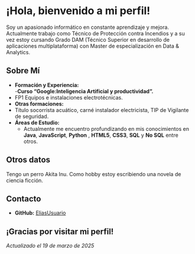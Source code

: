 # ¡Hola, bienvenido a mi perfil!

Soy un apasionado informático en constante aprendizaje y mejora. Actualmente trabajo como Técnico de Protección contra Incendios y a su vez estoy cursando Grado DAM (Técnico Superior en desarrollo de aplicaciones multiplataforma) con Master de especialización en Data & Analytics. 

## Sobre Mí
- **Formación y Experiencia:**  
-**Curso “Google:Inteligencia Artificial y productividad”.**
- FP1 Equipos e instalaciones electrotécnicas.
- **Otras formaciones:** 
- Título socorrista acuático, carné instalador electricista, TIP de Vigilante de seguridad.
- **Áreas de Estudio:**  
  - Actualmente me encuentro profundizando en mis conocimientos en **Java**, **JavaScript**, **Python** , **HTML5**, **CSS3**, **SQL** y **No SQL** entre otros.
## Otros datos
Tengo un perro Akita Inu.
Como hobby estoy escribiendo una novela de ciencia ficción.


## Contacto
- **GitHub:** [EliasUsuario](https://github.com/EliasUsuario)

¡Gracias por visitar mi perfil! 
---
*Actualizado el 19 de marzo de 2025*
